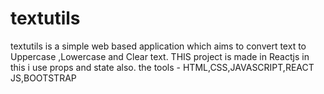 # textutils
textutils is a simple  web based application which aims to convert text to Uppercase ,Lowercase and Clear text. THIS project is made in Reactjs in this i use props and state also.
the tools - HTML,CSS,JAVASCRIPT,REACT JS,BOOTSTRAP
